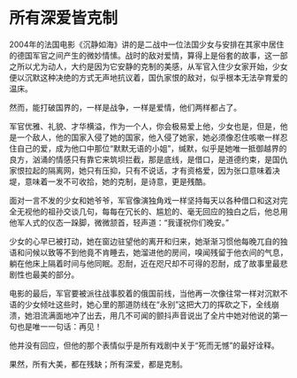 # 所有深爱皆克制

2004年的法国电影《沉静如海》讲的是二战中一位法国少女与安排在其家中居住的德国军官之间产生的微妙情愫。战时的敌对爱情，算得上是俗套的故事，这一部之所以尤为动人，大约是因为它安静的克制的美感，从军官入住少女家开始，少女便以沉默这种决绝的方式无声地抗议着，国仇家恨的敌对，似乎根本无法孕育爱的温床。 

然而，能打破国界的，一样是战争，一样是爱情，他们两样都占了。 

军官优雅、礼貌、才华横溢，作为一个人，你会极易爱上他，少女也是，但是，他是一个敌人，他的国家入侵了她的国家，他入侵了她家，她必须像忍住咳嗽一样忍住自己的爱，成为他口中那位“默默无语的小姐”，缄默，似乎是她唯一抵御越界的良方，汹涌的情感只有靠它来筑坝拦截，那是底线，是借口，是道德约束，是国仇家恨拉起的隔离网，她只有压抑，只有不说话，才有资格爱，因为张口意味着决堤，意味着一发不可收拾，她的克制，是诗意，更是残酷。 

面对一言不发的少女和她爷爷，军官像演独角戏一样坚持每天以各种借口和这对完全无视他的祖孙交谈几句，每每在冗长的、尴尬的、毫无回应的独白之后，他总用他军人式的仪态一跺脚，微微颔首，轻声道：“我谨祝你们晚安。” 

少女的心早已被打动，她在窗边驻望他的离开和归来，她渐渐习惯他每晚兀自的独语和问候以致等不到他竟不肯睡去，她溜进他的房间，嗅闻残留于他衣间的气息，躺在他床上隔着时间与他同眠。忍耐，近在咫尺却不可得的忍耐，成了故事里最悲剧性也最美的部分。 

电影的最后，军官要被派往战事胶着的俄国前线，当他再一次像往常一样对沉默不语的少女倾吐这些时，她心里的那道防线在“永别”这把大刀的挥砍之下，全线崩溃，她泪流满面地冲了出去，用几不可闻的颤抖声音说出了全片中她对他说的第一句也是唯一一句话：再见！ 

他并没有回应，但他的那个表情似乎是所有戏剧中关于“死而无憾”的最好诠释。 

果然，所有大美，都在残缺；所有深爱，都是克制。